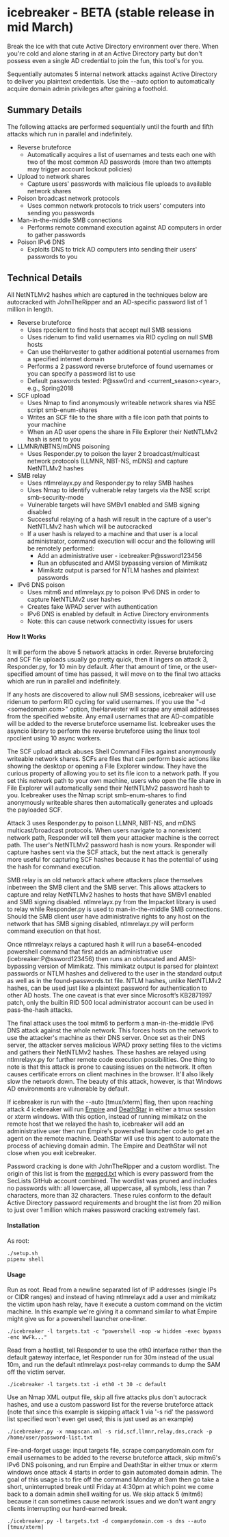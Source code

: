 # icebreaker - BETA (stable release in mid March)

Break the ice with that cute Active Directory environment over there. When you're cold and alone staring in at an Active Directory party but don't possess even a single AD credential to join the fun, this tool's for you.

Sequentially automates 5 internal network attacks against Active Directory to deliver you plaintext credentials. Use the --auto option to automatically acquire domain admin privileges after gaining a foothold.

## Summary Details
The following attacks are performed sequentially until the fourth and fifth attacks which run in parallel and indefinitely.

* Reverse bruteforce
  * Automatically acquires a list of usernames and tests each one with two of the most common AD passwords (more than two attempts may trigger account lockout policies)
* Upload to network shares
  * Capture users' passwords with malicious file uploads to available network shares
* Poison broadcast network protocols
  * Uses common network protocols to trick users' computers into sending you passwords
* Man-in-the-middle SMB connections
  * Performs remote command execution against AD computers in order to gather passwords
* Poison IPv6 DNS
  * Exploits DNS to trick AD computers into sending their users' passwords to you

## Technical Details
All NetNTLMv2 hashes which are captured in the techniques below are autocracked with JohnTheRipper and an AD-specific password list of 1 million in length.

* Reverse bruteforce
  * Uses rpcclient to find hosts that accept null SMB sessions
  * Uses ridenum to find valid usernames via RID cycling on null SMB hosts
  * Can use theHarvester to gather additional potential usernames from a specified internet domain
  * Performs a 2 password reverse bruteforce of found usernames or you can specify a password list to use
  * Default passwords tested: P@ssw0rd and \<current_season\>\<year\>, e.g., Spring2018
* SCF upload
  * Uses Nmap to find anonymously writeable network shares via NSE script smb-enum-shares
  * Writes an SCF file to the share with a file icon path that points to your machine
  * When an AD user opens the share in File Explorer their NetNTLMv2 hash is sent to you
* LLMNR/NBTNS/mDNS poisoning
  * Uses Responder.py to poison the layer 2 broadcast/multicast network protocols (LLMNR, NBT-NS, mDNS) and capture NetNTLMv2 hashes
* SMB relay
  * Uses ntlmrelayx.py and Responder.py to relay SMB hashes
  * Uses Nmap to identify vulnerable relay targets via the NSE script smb-security-mode
  * Vulnerable targets will have SMBv1 enabled and SMB signing disabled
  * Successful relaying of a hash will result in the capture of a user's NetNTLMv2 hash which will be autocracked
  * If a user hash is relayed to a machine and that user is a local administrator, command execution will occur and the following will be remotely performed:
    * Add an administrative user - icebreaker:P@ssword123456
    * Run an obfuscated and AMSI bypassing version of Mimikatz
    * Mimikatz output is parsed for NTLM hashes and plaintext passwords
* IPv6 DNS poison
  * Uses mitm6 and ntlmrelayx.py to poison IPv6 DNS in order to capture NetNTLMv2 user hashes
  * Creates fake WPAD server with authentication
  * IPv6 DNS is enabled by default in Active Directory environments
  * Note: this can cause network connectivity issues for users


#### How It Works
It will perform the above 5 network attacks in order. Reverse bruteforcing and SCF file uploads usually go pretty quick, then it lingers on attack 3, Responder.py, for 10 min by default. After that amount of time, or the user-specified amount of time has passed, it will move on to the final two attacks which are run in parallel and indefinitely. 

If any hosts are discovered to allow null SMB sessions, icebreaker will use ridenum to perform RID cycling for valid usernames. If you use the "-d <somedomain.com>" option, theHarvester will scrape any email addresses from the specified website. Any email usernames that are AD-compatible will be added to the reverse bruteforce username list. Icebreaker uses the asyncio library to perform the reverse bruteforce using the linux tool rpcclient using 10 async workers.

The SCF upload attack abuses Shell Command Files against anonymously writeable network shares. SCFs are files that can perform basic actions like showing the desktop or opening a File Explorer window. They have the curious property of allowing you to set its file icon to a network path. If you set this network path to your own machine, users who open the file share in File Explorer will automatically send their NetNTLMv2 password hash to you. Icebreaker uses the Nmap script smb-enum-shares to find anonymously writeable shares then automatically generates and uploads the payloaded SCF.

Attack 3 uses Responder.py to poison LLMNR, NBT-NS, and mDNS multicast/broadcast protocols. When users navigate to a nonexistent network path, Responder will tell them your attacker machine is the correct path. The user's NetNTLMv2 password hash is now yours. Responder will capture hashes sent via the SCF attack, but the next attack is generally more useful for capturing SCF hashes because it has the potential of using the hash for command execution.

SMB relay is an old network attack where attackers place themselves inbetween the SMB client and the SMB server. This allows attackers to capture and relay NetNTLMv2 hashes to hosts that have SMBv1 enabled and SMB signing disabled. ntlmrelayx.py from the Impacket library is used to relay while Responder.py is used to man-in-the-middle SMB connections. Should the SMB client user have administrative rights to any host on the network that has SMB signing disabled, ntlmrelayx.py will perform command execution on that host. 

Once ntlmrelayx relays a captured hash it will run a base64-encoded powershell command that first adds an administrative user (icebreaker:P@ssword123456) then runs an obfuscated and AMSI-bypassing version of Mimikatz. This mimikatz output is parsed for plaintext passwords or NTLM hashes and delivered to the user in the standard output as well as in the found-passwords.txt file. NTLM hashes, unlike NetNTLMv2 hashes, can be used just like a plaintext password for authentication to other AD hosts. The one caveat is that ever since Microsoft’s KB2871997 patch, only the builtin RID 500 local administrator account can be used in pass-the-hash attacks.

The final attack uses the tool mitm6 to perform a man-in-the-middle IPv6 DNS attack against the whole network. This forces hosts on the network to use the attacker's machine as their DNS server. Once set as their DNS server, the attacker serves malicious WPAD proxy setting files to the victims and gathers their NetNTLMv2 hashes. These hashes are relayed using ntlmrelayx.py for further remote code execution possibilities. One thing to note is that this attack is prone to causing issues on the network. It often causes certificate errors on client machines in the browser. It'll also likely slow the network down. The beauty of this attack, however, is that Windows AD environments are vulnerable by default.

If icebreaker is run with the --auto [tmux/xterm] flag, then upon reaching attack 4 icebreaker will run [Empire](https://www.powershellempire.com/) and [DeathStar](https://byt3bl33d3r.github.io/automating-the-empire-with-the-death-star-getting-domain-admin-with-a-push-of-a-button.html) in either a tmux session or xterm windows. With this option, instead of running mimikatz on the remote host that we relayed the hash to, icebreaker will add an administrative user then run Empire's powershell launcher code to get an agent on the remote machine. DeathStar will use this agent to automate the process of achieving domain admin. The Empire and DeathStar will not close when you exit icebreaker.

Password cracking is done with JohnTheRipper and a custom wordlist. The origin of this list is from the [merged.txt](https://github.com/danielmiessler/SecLists/blob/601038eb4ea18c97177b43a757286d3c8a815db8/Passwords/merged.txt.tar.gz) which is every password from the SecLists GitHub account combined. The wordlist was pruned and includes no passwords with: all lowercase, all uppercase, all symbols, less than 7 characters, more than 32 characters. These rules conform to the default Active Directory password requirements and brought the list from 20 million to just over 1 million which makes password cracking extremely fast.

#### Installation
As root:
```
./setup.sh
pipenv shell
```

#### Usage
Run as root.
Read from a newline separated list of IP addresses (single IPs or CIDR ranges) and instead of having ntlmrelayx add a user and mimikatz the victim upon hash relay, have it execute a custom command on the victim machine. In this example we're giving it a command similar to what Empire might give us for a powershell launcher one-liner.

```./icebreaker -l targets.txt -c "powershell -nop -w hidden -exec bypass -enc WwFk..."```

Read from a hostlist, tell Responder to use the eth0 interface rather than the default gateway interface, let Responder run for 30m instead of the usual 10m, and run the default ntlmrelayx post-relay commands to dump the SAM off the victim server.

```./icebreaker -l targets.txt -i eth0 -t 30 -c default```

Use an Nmap XML output file, skip all five attacks plus don't autocrack hashes, and use a custom password list for the reverse bruteforce attack (note that since this example is skipping attack 1 via '-s rid' the password list specified won't even get used; this is just used as an example) 

```./icebreaker.py -x nmapscan.xml -s rid,scf,llmnr,relay,dns,crack -p /home/user/password-list.txt```

Fire-and-forget usage: input targets file, scrape companydomain.com for email usernames to be added to the reverse bruteforce attack, skip mitm6's IPv6 DNS poisoning, and run Empire and DeathStar in either tmux or xterm windows once attack 4 starts in order to gain automated domain admin. The goal of this usage is to fire off the command Monday at 9am then go take a short, uninterrupted break until Friday at 4:30pm at which point we come back to a domain admin shell waiting for us. We skip attack 5 (mitm6) because it can sometimes cause network issues and we don't want angry clients interrupting our hard-earned break.


```./icebreaker.py -l targets.txt -d companydomain.com -s dns --auto [tmux/xterm]```


